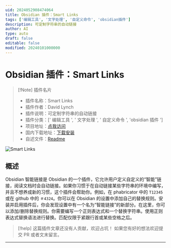 ```yaml
---
uid: 2024052908474064
title: Obsidian 插件：Smart Links
tags: ['编辑工具', '文字处理', '自定义命令', 'obsidian插件']
description: 可定制字符串的自动链接
author: AI
type: auto
draft: false
editable: false
modified: 20240101000000
---
```


# Obsidian 插件：Smart Links

> [!Note] 插件名片
> - 插件名称：Smart Links
> - 插件作者：David Lynch
> - 插件说明：可定制字符串的自动链接
> - 插件分类：[' 编辑工具 ', ' 文字处理 ', ' 自定义命令 ', 'obsidian 插件 ']
> - 项目地址：[点我访问](https://github.com/kemayo/obsidian-smart-links)
> - 国内下载地址：[下载安装](https://pkmer.cn/products/plugin/pluginMarket/?obsidian-smart-links)
> - 自述文件：[Readme](https://ghproxy.net/https://raw.githubusercontent.com/kemayo/obsidian-smart-links/master/README.md)

![Smart Links](https://cdn.pkmer.cn/covers/obsidian-smart-links.png!pkmer)

## 概述

Obsidian 智能链接是 Obsidian 的一个插件，它允许用户定义自定义的“智能”链接，阅读文档时会自动链接。如果你习惯于在自动链接某些字符串的环境中编写，并且不想养成新的习惯，这个插件会帮助你。例如，在 phabricator 中的 `T12345` 或在 github 中的 `＃4324`。你可以在 Obsidian 的设置中添加自己的替换规则。安装并启用插件后，你会发现设置中有一个名为“智能链接”的新部分。在这里，你可以添加/删除替换规则。你需要编写一个正则表达式和一个替换字符串。使用正则表达式替换语法进行替换。匹配仅限于紧跟行首或某些空格之后。

> [!help]
> 这篇插件文章还没有人贡献，欢迎占坑！
> 如果您有好的想法欢迎提交 PR 或者文末留言。

---



